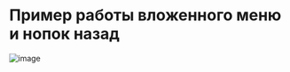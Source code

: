 # Пример работы вложенного меню и нопок назад

![image](https://github.com/user-attachments/assets/a05b2f0c-4a6b-47f9-8a71-00ef6642bdf8)
